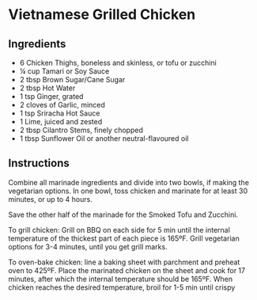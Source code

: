 # Vietnamese Grilled Chicken

## Ingredients 
- 6 Chicken Thighs, boneless and skinless, or tofu or zucchini
- ¼ cup Tamari or Soy Sauce 
- 2 tbsp Brown Sugar/Cane Sugar 
- 2 tbsp Hot Water
- 1 tsp Ginger, grated 
- 2 cloves of  Garlic, minced  
- 1 tsp Sriracha Hot Sauce 
- 1 Lime, juiced and zested 
- 2 tbsp Cilantro Stems, finely chopped 
- 1 tbsp Sunflower Oil or another neutral-flavoured oil

## Instructions

Combine all marinade ingredients and divide into two bowls, if  making the vegetarian options. In one bowl, toss chicken and marinate for at least 30 minutes, or up to 4 hours. 

Save the other half  of  the marinade for the Smoked Tofu and Zucchini. 

To grill chicken: Grill on BBQ on each side for 5 min until the internal temperature of  the thickest part of  each piece is 165ºF. Grill vegetarian options for 3-4 minutes, until you get grill marks. 

To oven-bake chicken: line a baking sheet with parchment and preheat oven to 425ºF. Place the marinated chicken on the sheet and cook for 17 minutes, after which the internal temperature should be 165ºF. When chicken reaches the desired temperature, broil for 1-5 min until crispy